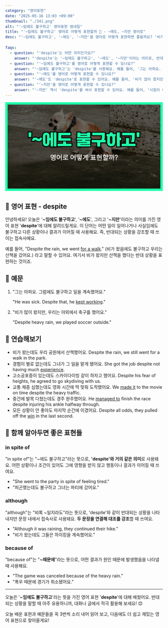 ```yaml
---
category: "영어표현"
date: "2025-05-16 13:03 +09:00"
thumbnail: "./341.png"
alt: "'~임에도 불구하고' 영어표현 썸네일"
title: "'~임에도 불구하고' 영어로 어떻게 표현할까 💪 - ~에도, ~지만 영어로"
desc: "'~임에도 불구하고', '~에도', '~지만'을 영어로 어떻게 표현하면 좋을까요? '비가 왔음에도 불구하고 우리는 산책을 갔어요.', '시험이 어려웠지만 나는 잘 봤어요.' 등을 영어로 표현하는 법을 배워봅시다. 다양한 예문을 통해서 연습하고 본인의 표현으로 만들어 보세요."

faqs:
  - question: "'despite'는 어떤 의미인가요?"
    answer: "'despite'는 '~임에도 불구하고', '~에도', '~지만'이라는 의미로, 반대되는 상황이나 예상과 다른 결과를 강조할 때 사용해요."
  - question: "'~임에도 불구하고'를 영어로 어떻게 표현할 수 있나요?"
    answer: "'~임에도 불구하고'는 'despite'를 사용해요. 예를 들어, '그는 아파요. 그럼에도 불구하고 일을 계속했어요.'는 'He was sick. Despite that, he kept working.'으로 표현해요."
  - question: "'~에도'를 영어로 어떻게 표현할 수 있나요?"
    answer: "'~에도'도 'despite'로 표현할 수 있어요. 예를 들어, '비가 많이 왔지만, 우리는 야외에서 축구를 했어요.'는 'Despite heavy rain, we played soccer outside.'로 말해요."
  - question: "'~지만'을 영어로 어떻게 표현할 수 있나요?"
    answer: "'~지만' 역시 'despite'를 써서 표현할 수 있어요. 예를 들어, '시험이 어려웠지만 나는 잘 봤어요.'는 'Despite the difficult exam, I did well.'이라고 해요."
---
```


!['~임에도 불구하고' 영어표현 썸네일](./341.png)

## 🌟 영어 표현 - despite

안녕하세요! 오늘은 '**~임에도 불구하고**', '**~에도**', 그리고 '**~지만**'이라는 의미를 가진 영어 표현 '**despite**'에 대해 알려드릴게요. 이 단어는 어떤 일이 일어나거나 사실임에도 불구하고 다른 상황이나 결과가 이어질 때 사용해요. 즉, 반대되는 상황을 강조할 때 쓰이는 접속사예요.

예를 들어, "Despite the rain, we went [for a walk](/blog/in-english/033.for-a-walk-on-a-walk/)." (비가 왔음에도 불구하고 우리는 산책을 갔어요.) 라고 말할 수 있어요. 여기서 비가 왔지만 산책을 했다는 반대 상황을 표현하는 것이죠.

## 📖 예문

1. "그는 아파요. 그럼에도 불구하고 일을 계속했어요."

   "He was sick. Despite that, he [kept working](/blog/in-english/291.keep-ing/)."

2. "비가 많이 왔지만, 우리는 야외에서 축구를 했어요."

   "Despite heavy rain, we played soccer outside."

## 💬 연습해보기

<ul data-interactive-list>
  <li data-interactive-item>
    <span data-toggler>비가 왔는데도 우리 공원에서 산책했어요.</span>
    <span data-answer>Despite the rain, we still went for a walk in the park.</span>
  </li>
  <li data-interactive-item>
    <span data-toggler>경험이 별로 없는데도 그녀가 그 일을 맡게 됐어요.</span>
    <span data-answer>She got the job despite not having much <a href="/blog/in-english/415.experience/">experience</a>.</span>
  </li>
  <li data-interactive-item>
    <span data-toggler>고소공포증이 있는데도 스카이다이빙 같이 하자고 했어요.</span>
    <span data-answer>Despite his fear of heights, he agreed to go skydiving with us.</span>
  </li>
  <li data-interactive-item>
    <span data-toggler>교통 체증 심했는데도 영화 시간에 딱 맞춰 도착했어요.</span>
    <span data-answer>We <a href="/blog/in-english/244.make-it/">made it</a> to the movie on time despite the heavy traffic.</span>
  </li>
  <li data-interactive-item>
    <span data-toggler>중간에 발목 다쳤는데도 경주 완주했어요.</span>
    <span data-answer>He <a href="/blog/in-english/175.manage-to/">managed to</a> finish the race despite injuring his ankle halfway through.</span>
  </li>
  <li data-interactive-item>
    <span data-toggler>모든 상황이 안 좋아도 마지막 순간에 이겼어요.</span>
    <span data-answer>Despite all odds, they pulled off the <a href="/blog/in-english/456.win/">win</a> in the last second.</span>
  </li>
</ul>

## 🤝 함께 알아두면 좋은 표현들

### in spite of

"in spite of"는 "~에도 불구하고"라는 뜻으로, **'despite'와 거의 같은 의미**로 사용돼요. 어떤 상황이나 조건이 있어도 그에 영향을 받지 않고 행동이나 결과가 이어질 때 쓰여요.

- "She went to the party in spite of feeling tired."
- "피곤했는데도 불구하고 그녀는 파티에 갔어요."

### although

"although"는 "비록 ~일지라도"라는 뜻으로, 'despite'와 같이 반대되는 상황을 나타내지만 문장 내에서 접속사로 사용돼요. **두 문장을 연결해 대조를 강조**할 때 쓰여요.

- "Although it was raining, they continued their hike."
- "비가 왔는데도 그들은 하이킹을 계속했어요."

### because of

"because of"는 "**~때문에**"라는 뜻으로, 어떤 결과가 원인 때문에 발생했음을 나타낼 때 사용해요.

- "The game was canceled because of the heavy rain."
- "폭우 때문에 경기가 취소됐어요."

---

오늘은 '**~임에도 불구하고**'라는 뜻을 가진 영어 표현 '**despite**'에 대해 배웠어요. 반대되는 상황을 말할 때 아주 유용하니까, 대화나 글에서 적극 활용해 보세요! 😊

오늘 배운 표현과 예문들을 꼭 3번씩 소리 내어 읽어 보고, 다음에도 더 쉽고 재밌는 영어 표현으로 찾아올게요!
